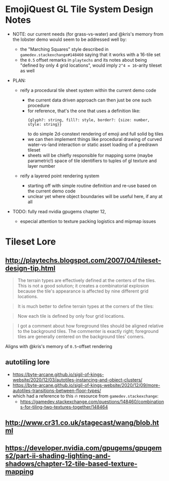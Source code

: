 # EmojiQuest GL Tile System Design Notes

- NOTE: our current needs (for grass-vs-water) and @kris's memory from the
  lobster demo would seem to be addressed well by:
  - the "Marching Squares" style described in `gamedev.stackexchange#148460`
    saying that it works with a 16-tile set
  - the `0.5` offset remarks in `playtechs` and its notes about being "defined
    by only 4 grid locations", would imply `2^4 = 16`-arity tileset as well

- PLAN:
  - reify a procedural tile sheet system within the current demo code
    - the current data driven approach can then just be one such procedure
    - for reference, that's the one that uses a definition like:
      ```
      {glyph?: string, fill?: style, border?: {size: number, style: string}}
      ```
      to do simple 2d-constext rendering of emoji and full solid bg tiles
    - we can then implement things like procedural drawing of curved
      water-vs-land interaction or static asset loading of a predrawn tileset
    - sheets will be chiefly responsible for mapping some (maybe parametric!)
      space of tile identifiers to tuples of gl texture and layer number

  - reify a layered point rendering system
     - starting off with simple routine definition and re-use based on the
       current demo code
     - unclear yet where object boundaries will be useful here, if any at all

- TODO: fully read nvidia gpugems chapter 12,
  - especial attention to texture packing logistics and mipmap issues

# Tileset Lore

## <http://playtechs.blogspot.com/2007/04/tileset-design-tip.html>

> The terrain types are effectively defined at the centers of the tiles. This
> is not a good solution; it creates a combinatorial explosion because the
> tile's appearance is affected by nine different grid locations.

> It is much better to define terrain types at the corners of the tiles:

> Now each tile is defined by only four grid locations.

> I got a comment about how foreground tiles should be aligned relative to the
> background tiles.
> The commenter is exactly right; foreground tiles are generally centered on
> the background tiles' corners.

Aligns with @kris's memory of `0.5`-offset rendering

## autotiling lore

- <https://byte-arcane.github.io/sigil-of-kings-website/2020/12/03/autotiles-instancing-and-object-clusters/>
- <https://byte-arcane.github.io/sigil-of-kings-website/2020/12/09/more-autotiles-transitions-between-floor-types/>
- which had a reference to this 🔥 resource from `gamedev.stackexchange`:
  - <https://gamedev.stackexchange.com/questions/148460/combinations-for-tiling-two-textures-together/148464>

## <http://www.cr31.co.uk/stagecast/wang/blob.html>

## <https://developer.nvidia.com/gpugems/gpugems2/part-ii-shading-lighting-and-shadows/chapter-12-tile-based-texture-mapping>
